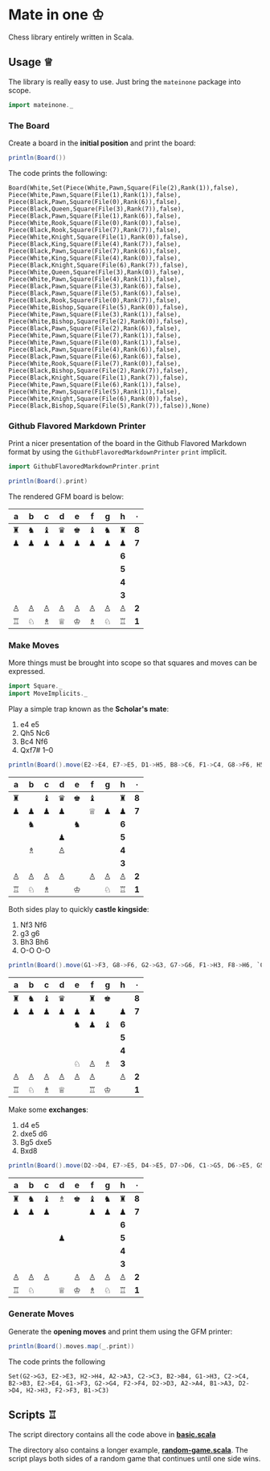 Mate in one ♔
=============

Chess library entirely written in Scala.

Usage ♕
-------

The library is really easy to use. Just bring the `mateinone` package into scope.

```scala
import mateinone._
```

### The Board

Create a board in the **initial position** and print the board:

```scala
println(Board())
```

The code prints the following:

    Board(White,Set(Piece(White,Pawn,Square(File(2),Rank(1)),false), Piece(White,Pawn,Square(File(1),Rank(1)),false), Piece(Black,Pawn,Square(File(0),Rank(6)),false), Piece(Black,Queen,Square(File(3),Rank(7)),false), Piece(Black,Pawn,Square(File(1),Rank(6)),false), Piece(White,Rook,Square(File(0),Rank(0)),false), Piece(Black,Rook,Square(File(7),Rank(7)),false), Piece(White,Knight,Square(File(1),Rank(0)),false), Piece(Black,King,Square(File(4),Rank(7)),false), Piece(Black,Pawn,Square(File(7),Rank(6)),false), Piece(White,King,Square(File(4),Rank(0)),false), Piece(Black,Knight,Square(File(6),Rank(7)),false), Piece(White,Queen,Square(File(3),Rank(0)),false), Piece(White,Pawn,Square(File(4),Rank(1)),false), Piece(Black,Pawn,Square(File(3),Rank(6)),false), Piece(Black,Pawn,Square(File(5),Rank(6)),false), Piece(Black,Rook,Square(File(0),Rank(7)),false), Piece(White,Bishop,Square(File(5),Rank(0)),false), Piece(White,Pawn,Square(File(3),Rank(1)),false), Piece(White,Bishop,Square(File(2),Rank(0)),false), Piece(Black,Pawn,Square(File(2),Rank(6)),false), Piece(White,Pawn,Square(File(7),Rank(1)),false), Piece(White,Pawn,Square(File(0),Rank(1)),false), Piece(Black,Pawn,Square(File(4),Rank(6)),false), Piece(Black,Pawn,Square(File(6),Rank(6)),false), Piece(White,Rook,Square(File(7),Rank(0)),false), Piece(Black,Bishop,Square(File(2),Rank(7)),false), Piece(Black,Knight,Square(File(1),Rank(7)),false), Piece(White,Pawn,Square(File(6),Rank(1)),false), Piece(White,Pawn,Square(File(5),Rank(1)),false), Piece(White,Knight,Square(File(6),Rank(0)),false), Piece(Black,Bishop,Square(File(5),Rank(7)),false)),None)

### Github Flavored Markdown Printer

Print a nicer presentation of the board in the Github Flavored Markdown format by using the `GithubFlavoredMarkdownPrinter` `print` implicit.

```scala
import GithubFlavoredMarkdownPrinter.print

println(Board().print)
```

The rendered GFM board is below:

 a | b | c | d | e | f | g | h | ∙
:-:|:-:|:-:|:-:|:-:|:-:|:-:|:-:|:-:
 ♜ | ♞ | ♝ | ♛ | ♚ | ♝ | ♞ | ♜ | **8**
 ♟ | ♟ | ♟ | ♟ | ♟ | ♟ | ♟ | ♟ | **7**
   |   |   |   |   |   |   |   | **6**
   |   |   |   |   |   |   |   | **5**
   |   |   |   |   |   |   |   | **4**
   |   |   |   |   |   |   |   | **3**
 ♙ | ♙ | ♙ | ♙ | ♙ | ♙ | ♙ | ♙ | **2**
 ♖ | ♘ | ♗ | ♕ | ♔ | ♗ | ♘ | ♖ | **1**

### Make Moves

More things must be brought into scope so that squares and moves can be expressed.

```scala
import Square._
import MoveImplicits._
```

Play a simple trap known as the **Scholar's mate**:

1. e4 e5
2. Qh5 Nc6
3. Bc4 Nf6
4. Qxf7# 1–0

```scala
println(Board().move(E2->E4, E7->E5, D1->H5, B8->C6, F1->C4, G8->F6, H5->F7).get.print)
```

 a | b | c | d | e | f | g | h | ∙
:-:|:-:|:-:|:-:|:-:|:-:|:-:|:-:|:-:
 ♜ |   | ♝ | ♛ | ♚ | ♝ |   | ♜ | **8**
 ♟ | ♟ | ♟ | ♟ |   | ♕ | ♟ | ♟ | **7**
   |   | ♞ |   |   | ♞ |   |   | **6**
   |   |   |   | ♟ |   |   |   | **5**
   |   | ♗ |   | ♙ |   |   |   | **4**
   |   |   |   |   |   |   |   | **3**
 ♙ | ♙ | ♙ | ♙ |   | ♙ | ♙ | ♙ | **2**
 ♖ | ♘ | ♗ |   | ♔ |   | ♘ | ♖ | **1**

Both sides play to quickly **castle kingside**:

1. Nf3 Nf6
2. g3 g6
3. Bh3 Bh6
4. O-O O-O

```scala
println(Board().move(G1->F3, G8->F6, G2->G3, G7->G6, F1->H3, F8->H6, `O-O`, `O-O`).get.print)
```

 a | b | c | d | e | f | g | h | ∙
:-:|:-:|:-:|:-:|:-:|:-:|:-:|:-:|:-:
 ♜ | ♞ | ♝ | ♛ |   | ♜ | ♚ |   | **8**
 ♟ | ♟ | ♟ | ♟ | ♟ | ♟ |   | ♟ | **7**
   |   |   |   |   | ♞ | ♟ | ♝ | **6**
   |   |   |   |   |   |   |   | **5**
   |   |   |   |   |   |   |   | **4**
   |   |   |   |   | ♘ | ♙ | ♗ | **3**
 ♙ | ♙ | ♙ | ♙ | ♙ | ♙ |   | ♙ | **2**
 ♖ | ♘ | ♗ | ♕ |   | ♖ | ♔ |   | **1**

Make some **exchanges**:

1. d4 e5
2. dxe5 d6
3. Bg5 dxe5
4. Bxd8

```scala
println(Board().move(D2->D4, E7->E5, D4->E5, D7->D6, C1->G5, D6->E5, G5->D8).get.print)
```

 a | b | c | d | e | f | g | h | ∙
:-:|:-:|:-:|:-:|:-:|:-:|:-:|:-:|:-:
 ♜ | ♞ | ♝ | ♗ | ♚ | ♝ | ♞ | ♜ | **8**
 ♟ | ♟ | ♟ |   |   | ♟ | ♟ | ♟ | **7**
   |   |   |   |   |   |   |   | **6**
   |   |   |   | ♟ |   |   |   | **5**
   |   |   |   |   |   |   |   | **4**
   |   |   |   |   |   |   |   | **3**
 ♙ | ♙ | ♙ |   | ♙ | ♙ | ♙ | ♙ | **2**
 ♖ | ♘ |   | ♕ | ♔ | ♗ | ♘ | ♖ | **1**

### Generate Moves

Generate the **opening moves** and print them using the GFM printer:

```scala
println(Board().moves.map(_.print))
```

The code prints the following

    Set(G2->G3, E2->E3, H2->H4, A2->A3, C2->C3, B2->B4, G1->H3, C2->C4, B2->B3, E2->E4, G1->F3, G2->G4, F2->F4, D2->D3, A2->A4, B1->A3, D2->D4, H2->H3, F2->F3, B1->C3)

Scripts ♖
---------

The script directory contains all the code above in **[basic.scala](script/basic.scala)**

The directory also contains a longer example, **[random-game.scala](script/random-game.scala)**. The script plays both sides of a random game that continues until one side wins.
